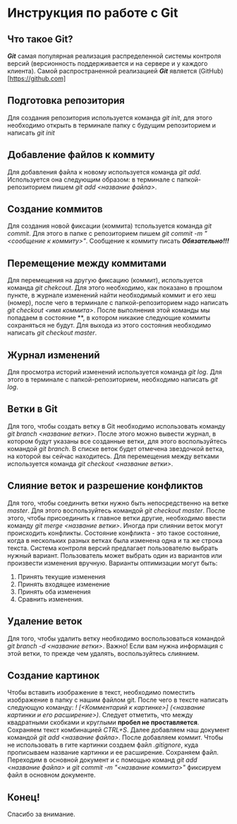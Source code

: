 # Инструкция по работе с Git

## Что такое Git?

***Git*** самая популярная реализация распределенной системы контроля версий (версионность поддерживается и на сервере и у каждого клиента). Самой распространенной реализацией ***Git*** является (GitHub)[https://github.com]

## Подготовка репозитория

Для создания репозитория используется команда *git init*, для этого необходимо открыть в терминале папку с будущим репозиторием и написать *git init*

## Добавление файлов к коммиту

Для добавления файла к новому используется команда *git add*. Используется она следующим образом: в терминале с папкой-репозиторием пишем *git add <название файла>*.

## Создание коммитов

Для создания новой фиксации (коммита) тспользуется команда *git commit*. Для этого в папке с репозиторием пишем *git commit -m "<сообщение к коммиту>"*. Сообщение к коммиту писать ***Обязательно!!!***

## Перемещение между коммитами

Для перемещения на другую фиксацию (коммит), используется команда *git chekcout*. Для этого необходимо, как показано в прошлом пункте, в журнале изменений найти необходимый коммит и его хеш (номер), после чего в терминале с папкой-репозиторием надо написать *git checkout <имя коммита>*. После выполнения этой команды мы попадаем в состояние **, в котором никакие следующие коммиты сохраняться не будут. Для выхода из этого состояния необходимо написать *git checkout master*.

## Журнал изменений

Для просмотра историй изменений используется команда *git log*. Для этого в терминале с папкой-репозиторием, необходимо написать *git log*.

## Ветки в Git

Для того, чтобы создать ветку в Git необходимо использовать команду *git branch <название ветки>*. После этого можно вывести журнал, в котором будут указаны все созданные ветки, для этого воспользуйтесь командой *git branch*. В списке веток будет отмечена звездочкой ветка, на которой вы сейчас находитесь. Для перемещения между ветками используется команда *git checkout <название ветки>*.

## Слияние веток и разрешение конфликтов

Для того, чтобы соединить ветки нужно быть непосредственно на ветке *master*. Для этого воспользуйтесь командой *git checkout master*. После этого, чтобы присоединить к главное ветки другие, необходимо ввести команду *git merge <название ветки>*.
Иногда при слиянии веток могут происходить конфликты. Состояние конфликта - это такое состояние, когда в нескольких разных ветках была изменена одна и та же строка текста. Система контроля версий предлагает пользователю выбрать нужный вариант. Пользователь может выбрать один из вариантов или произвести изменения вручную. Варианты оптимизации могут быть:

1. Принять текущие изменения
2. Принять входящее изменение
3. Принять оба изменения
4. Сравнить изменения.

## Удаление веток

Для того, чтобы удалить ветку необходимо воспользоваться командой *git branch -d <название ветки>*. Важно! Если вам нужна информация с этой ветки, то прежде чем удалять, воспользуйтесь слиянием.

## Создание картинок

Чтобы вставить изображение в текст, необходимо поместить изображение в папку с нашим файлом git. После чего в тексте написать следующую команду: 
*! [<Комментарий к картинке>] (<название картинки и его расширение>)*. Следует отметить, что между квадратными скобками и круглыми **пробел не проставляется**.
Сохраняем текст комбинацией *CTRL+S*. Далее добавляем наш документ командой *git add <название файла>*. После добавляем коммит. 
Чтобы не использовать в гите картинки создаем файл *.gitignore*, куда прописываем название картинки и ее расширение. Сохраняем файл. Переходим в основной документ и с помощью команд *git add <название файла>* и *git commit -m "<название коммита>"* фиксируем файл в основном документе.

## Конец!

Спасибо за внимание.
